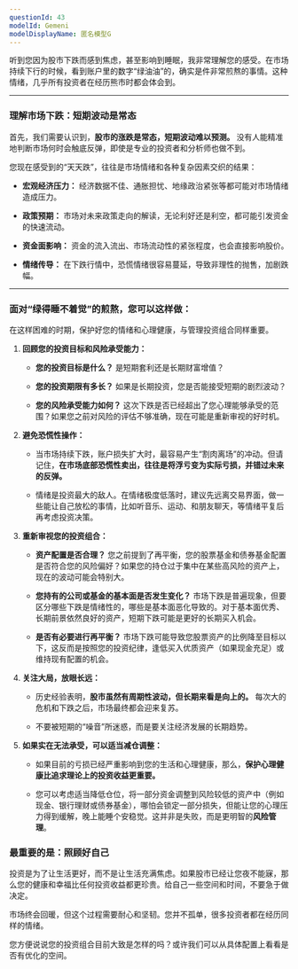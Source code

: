 ```yaml
---
questionId: 43
modelId: Gemeni
modelDisplayName: 匿名模型G
---
```

听到您因为股市下跌而感到焦虑，甚至影响到睡眠，我非常理解您的感受。在市场持续下行的时候，看到账户里的数字“绿油油”的，确实是件非常煎熬的事情。这种情绪，几乎所有投资者在经历熊市时都会体会到。

---

### 理解市场下跌：短期波动是常态

首先，我们需要认识到，**股市的涨跌是常态，短期波动难以预测。** 没有人能精准地判断市场何时会触底反弹，即使是专业的投资者和分析师也做不到。

您现在感受到的“天天跌”，往往是市场情绪和各种复杂因素交织的结果：

- **宏观经济压力：** 经济数据不佳、通胀担忧、地缘政治紧张等都可能对市场情绪造成压力。
    
- **政策预期：** 市场对未来政策走向的解读，无论利好还是利空，都可能引发资金的快速流动。
    
- **资金面影响：** 资金的流入流出、市场流动性的紧张程度，也会直接影响股价。
    
- **情绪传导：** 在下跌行情中，恐慌情绪很容易蔓延，导致非理性的抛售，加剧跌幅。
    

---

### 面对“绿得睡不着觉”的煎熬，您可以这样做：

在这样困难的时期，保护好您的情绪和心理健康，与管理投资组合同样重要。

1. **回顾您的投资目标和风险承受能力：**
    
    - **您的投资目标是什么？** 是短期套利还是长期财富增值？
        
    - **您的投资期限有多长？** 如果是长期投资，您是否能接受短期的剧烈波动？
        
    - **您的风险承受能力如何？** 这次下跌是否已经超出了您心理能够承受的范围？如果您之前对风险的评估不够准确，现在可能是重新审视的好时机。
        
2. **避免恐慌性操作：**
    
    - 当市场持续下跌，账户损失扩大时，最容易产生“割肉离场”的冲动。但请记住，**在市场底部恐慌性卖出，往往是将浮亏变为实际亏损，并错过未来的反弹。**
        
    - 情绪是投资最大的敌人。在情绪极度低落时，建议先远离交易界面，做一些能让自己放松的事情，比如听音乐、运动、和朋友聊天，等情绪平复后再考虑投资决策。
        
3. **重新审视您的投资组合：**
    
    - **资产配置是否合理？** 您之前提到了再平衡，您的股票基金和债券基金配置是否符合您的风险偏好？如果您的持仓过于集中在某些高风险的资产上，现在的波动可能会特别大。
        
    - **您持有的公司或基金的基本面是否发生变化？** 市场下跌是普遍现象，但要区分哪些下跌是情绪性的，哪些是基本面恶化导致的。对于基本面优秀、长期前景依然良好的资产，短期下跌可能是更好的长期买入机会。
        
    - **是否有必要进行再平衡？** 市场下跌可能导致您股票资产的比例降至目标以下，这反而是按照您的投资纪律，逢低买入优质资产（如果现金充足）或维持现有配置的机会。
        
4. **关注大局，放眼长远：**
    
    - 历史经验表明，**股市虽然有周期性波动，但长期来看是向上的。** 每次大的危机和下跌之后，市场最终都会迎来复苏。
        
    - 不要被短期的“噪音”所迷惑，而是要关注经济发展的长期趋势。
        
5. **如果实在无法承受，可以适当减仓调整：**
    
    - 如果目前的亏损已经严重影响到您的生活和心理健康，那么，**保护心理健康比追求理论上的投资收益更重要。**
        
    - 您可以考虑适当降低仓位，将一部分资金调整到风险较低的资产中（例如现金、银行理财或债券基金），哪怕会锁定一部分损失，但能让您的心理压力得到缓解，晚上能睡个安稳觉。这并非是失败，而是更明智的**风险管理**。
        

### **最重要的是：照顾好自己**

投资是为了让生活更好，而不是让生活充满焦虑。如果股市已经让您夜不能寐，那么您的健康和幸福比任何投资收益都更珍贵。给自己一些空间和时间，不要急于做决定。

市场终会回暖，但这个过程需要耐心和坚韧。您并不孤单，很多投资者都在经历同样的情绪。

您方便说说您的投资组合目前大致是怎样的吗？或许我们可以从具体配置上看看是否有优化的空间。